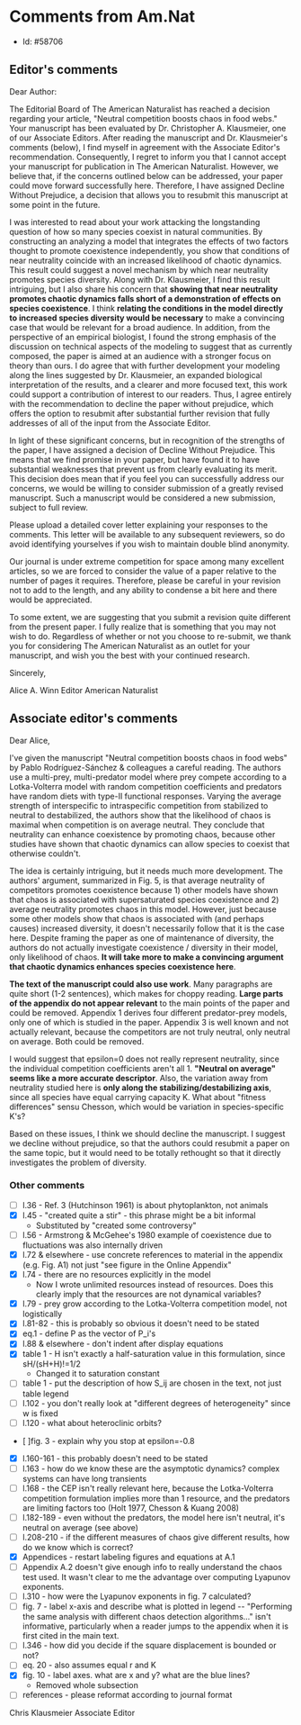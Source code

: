 # Comments from Am.Nat
- Id:  #58706


## Editor's comments

Dear Author:

The Editorial Board of The American Naturalist has reached a decision regarding your article, "Neutral competition boosts chaos in food webs."  Your manuscript has been evaluated by Dr. Christopher A. Klausmeier, one of our Associate Editors. After reading the manuscript and Dr. Klausmeier's comments (below), I find myself in agreement with the Associate Editor's recommendation. Consequently, I regret to inform you that I cannot accept your manuscript for publication in The American Naturalist. However, we believe that, if the concerns outlined below can be addressed, your paper could move forward successfully here. Therefore, I have assigned Decline Without Prejudice, a decision that allows you to resubmit this manuscript at some point in the future.

I was interested to read about your work attacking the longstanding question of how so many species coexist in natural communities. By constructing an analyzing a model that integrates the effects of two factors thought to promote coexistence independently, you show that conditions of near neutrality coincide with an increased likelihood of chaotic dynamics. This result could suggest a novel mechanism by which near neutrality promotes species diversity. Along with Dr. Klausmeier, I find this result intriguing, but I also share his concern that **showing that near neutrality promotes chaotic dynamics falls short of a demonstration of effects on species coexistence**. I think **relating the conditions in the model directly to increased species diversity would be necessary** to make a convincing case that would be relevant for a broad audience. In addition, from the perspective of an empirical biologist, I found the strong emphasis of the discussion on technical aspects of the modeling to suggest that as currently composed, the paper is aimed at an audience with a stronger focus on theory than ours. I do agree that with further development your modeling along the lines suggested by Dr. Klausmeier, an expanded biological interpretation of the results, and a clearer and more focused text, this work could support a contribution of interest to our readers. Thus, I agree entirely with the recommendation to decline the paper without prejudice, which offers the option to resubmit after substantial further revision that fully addresses of all of the input from the Associate Editor.

In light of these significant concerns, but in recognition of the strengths of the paper, I have assigned a decision of Decline Without Prejudice. This means that we find promise in your paper, but have found it to have substantial weaknesses that prevent us from clearly evaluating its merit. This decision does mean that if you feel you can successfully address our concerns, we would be willing to consider submission of a greatly revised manuscript. Such a manuscript would be considered a new submission, subject to full review.

Please upload a detailed cover letter explaining your responses to the comments. This letter will be available to any subsequent reviewers, so do avoid identifying yourselves if you wish to maintain double blind anonymity.

Our journal is under extreme competition for space among many excellent articles, so we are forced to consider the value of a paper relative to the number of pages it requires. Therefore, please be careful in your revision not to add to the length, and any ability to condense a bit here and there would be appreciated.

To some extent, we are suggesting that you submit a revision quite different from the present paper. I fully realize that is something that you may not wish to do. Regardless of whether or not you choose to re-submit, we thank you for considering The American Naturalist as an outlet for your manuscript, and wish you the best with your continued research.

Sincerely,

Alice A. Winn
Editor
American Naturalist

## Associate editor's comments

Dear Alice,

I've given the manuscript "Neutral competition boosts chaos in food webs" by Pablo Rodríguez-Sánchez & colleagues a careful reading.  The authors use a multi-prey, multi-predator model where prey compete according to a Lotka-Volterra model with random competition coefficients and predators have random diets with type-II functional responses.  Varying the average strength of interspecific to intraspecific competition from stabilized to neutral to destabilized, the authors show that the likelihood of chaos is maximal when competition is on average neutral.  They conclude that neutrality can enhance coexistence by promoting chaos, because other studies have shown that chaotic dynamics can allow species to coexist that otherwise couldn't.

The idea is certainly intriguing, but it needs much more development. The authors' argument, summarized in Fig. 5, is that average neutrality of competitors promotes coexistence because 1) other models have shown that chaos is associated with supersaturated species coexistence and 2) average neutrality promotes chaos in this model.  However, just because some other models show that chaos is associated with (and perhaps causes) increased diversity, it doesn't necessarily follow that it is the case here.  Despite framing the paper as one of maintenance of diversity, the authors do not actually investigate coexistence / diversity in their model, only likelihood of chaos. **It will take more to make a convincing argument that chaotic dynamics enhances species coexistence here**.

**The text of the manuscript could also use work**. Many paragraphs are quite short (1-2 sentences), which makes for choppy reading. **Large parts of the appendix do not appear relevant** to the main points of the paper and could be removed.  Appendix 1 derives four different predator-prey models, only one of which is studied in the paper.  Appendix 3 is well known and not actually relevant, because the competitors are not truly neutral, only neutral on average. Both could be removed.

I would suggest that epsilon=0 does not really represent neutrality, since the individual competition coefficients aren't all 1. **"Neutral on average" seems like a more accurate descriptor**.  Also, the variation away from neutrality studied here is **only along the stabilizing/destabilizing axis**, since all species have equal carrying capacity K. What about "fitness differences" sensu Chesson, which would be variation in species-specific K's?

Based on these issues, I think we should decline the manuscript.  I suggest we decline without prejudice, so that the authors could resubmit a paper on the same topic, but it would need to be totally rethought so that it directly investigates the problem of diversity.

### Other comments

- [ ] l.36 - Ref. 3 (Hutchinson 1961) is about phytoplankton, not animals
- [x] l.45 - "created quite a stir" - this phrase might be a bit informal
  - Substituted by "created some controversy"
- [ ] l.56 - Armstrong & McGehee's 1980 example of coexistence due to fluctuations was also internally driven
- [x] l.72 & elsewhere - use concrete references to material in the appendix (e.g. Fig. A1) not just "see figure in the Online Appendix"
- [x] l.74 - there are no resources explicitly in the model
  - Now I wrote unlimited resources instead of resources. Does this clearly imply that the resources are not dynamical variables?
- [x] l.79 - prey grow according to the Lotka-Volterra competition model, not logistically
- [x] l.81-82 - this is probably so obvious it doesn't need to be stated
- [x] eq.1 - define P as the vector of P_i's
- [x] l.88 & elsewhere - don't indent after display equations
- [x] table 1 - H isn't exactly a half-saturation value in this formulation, since sH/(sH+H)!=1/2
  - Changed it to saturation constant
- [ ] table 1 - put the description of how S_ij are chosen in the text, not just table legend
- [ ] l.102 - you don't really look at "different degrees of heterogeneity" since w is fixed
- [ ] l.120 - what about heteroclinic orbits?
- [ ]fig. 3 - explain why you stop at epsilon=-0.8
- [x] l.160-161 - this probably doesn't need to be stated
- [ ] l.163 - how do we know these are the asymptotic dynamics?  complex systems can have long transients
- [ ] l.168 - the CEP isn't really relevant here, because the Lotka-Volterra competition formulation implies more than 1 resource, and the predators are limiting factors too (Holt 1977, Chesson & Kuang 2008)
- [ ] l.182-189 - even without the predators, the model here isn't neutral, it's neutral on average (see above)
- [ ] l.208-210 - if the different measures of chaos give different results, how do we know which is correct?
- [x] Appendices - restart labeling figures and equations at A.1
- [ ] Appendix A.2 doesn't give enough info to really understand the chaos test used.  It wasn't clear to me the advantage over computing Lyapunov exponents.
- [ ] l.310 - how were the Lyapunov exponents in fig. 7 calculated?
- [ ] fig. 7 - label x-axis and describe what is plotted in legend -- "Performing the same analysis with different chaos detection algorithms..." isn't informative, particularly when a reader jumps to the appendix when it is first cited in the main text.
- [ ] l.346 - how did you decide if the square displacement is bounded or not?
- [ ] eq. 20 - also assumes equal r and K
- [x] fig. 10 - label axes.  what are x and y?  what are the blue lines?
  - Removed whole subsection
- [ ] references - please reformat according to journal format

Chris Klausmeier
Associate Editor
